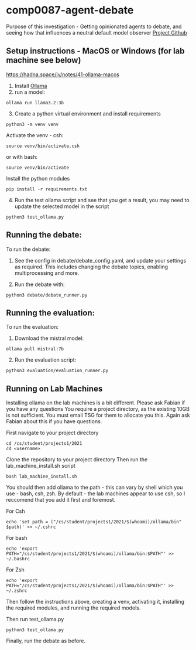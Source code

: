 # comp0087-agent-debate
Purpose of this investigation - Getting opinionated agents to debate, and seeing how that influences a neutral default model observer
[Project Github](https://github.com/comp0087-echo-chamber)
## Setup instructions - MacOS or Windows (for lab machine see below)
https://hadna.space/jv/notes/41-ollama-macos
1) Install [Ollama](https://ollama.com/)
2) run a model:
```
ollama run llama3.2:3b
```
3) Create a python virtual environment and install requirements
```
python3 -m venv venv
```
Activate the venv - csh:
```
source venv/bin/activate.csh
```
or with bash:
```
source venv/bin/activate
```

Install the python modules
```
pip install -r requirements.txt
```
4) Run the test ollama script and see that you get a result, you may need to update the selected model in the script
```
python3 test_ollama.py
```

## Running the debate:
To run the debate:
1) See the config in debate/debate_config.yaml, and update your settings as required. 
This includes changing the debate topics, enabling multiprocessing and more.

2) Run the debate with:
```
python3 debate/debate_runner.py
```


## Running the evaluation:
To run the evaluation:
1) Download the mistral model:
```
ollama pull mistral:7b
```
2) Run the evaluation script:
```
python3 evaluation/evaluation_runner.py
```

## Running on Lab Machines
Installing ollama on the lab machines is a bit different. Please ask Fabian if you have any questions
You require a project directory, as the existing 10GB is not sufficient. You must email TSG for them to allocate you this. Again ask Fabian about this if you have questions. 

First navigate to your project directory

```
cd /cs/student/projects1/2021
cd <username>
```

Clone the repository to your project directory
Then run the lab_machine_install.sh script

```
bash lab_machine_install.sh
```

You should then add ollama to the path - this can vary by shell which you use - bash, csh, zsh. By default - the lab machines appear to use csh, so I reccomend that you add it first and foremost.

For Csh
```
echo 'set path = ("/cs/student/projects1/2021/$(whoami)/ollama/bin" $path)' >> ~/.cshrc
```

For bash
```
echo 'export PATH="/cs/student/projects1/2021/$(whoami)/ollama/bin:$PATH"' >> ~/.bashrc
```

For Zsh
```
echo 'export PATH="/cs/student/projects1/2021/$(whoami)/ollama/bin:$PATH"' >> ~/.zshrc
```


Then follow the instructions above, creating a venv, activating it, installing the required modules, and running the required models.

Then run test_ollama.py
```
python3 test_ollama.py
```

Finally, run the debate as before.
